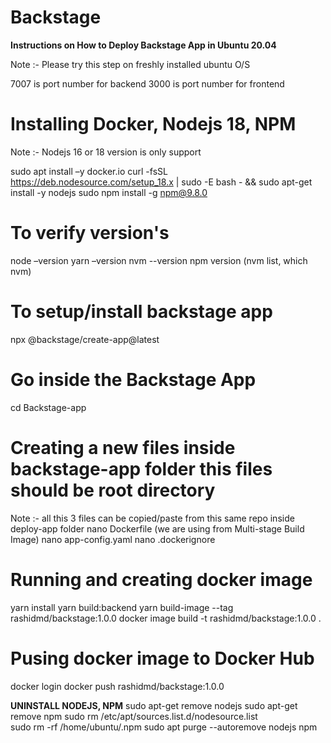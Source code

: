 # Backstage

**Instructions on How to Deploy Backstage App in Ubuntu 20.04**

Note :- Please try this step on freshly installed ubuntu O/S

7007 is port number for backend 
3000 is port number for frontend 

# Installing Docker, Nodejs 18, NPM
Note :- Nodejs 16 or 18 version is only support 

sudo apt install –y docker.io 
curl -fsSL https://deb.nodesource.com/setup_18.x | sudo -E bash - && sudo apt-get install -y nodejs 
sudo npm install -g npm@9.8.0 

# To verify version's
node –version 
yarn –version 
nvm --version 
npm version (nvm list, which nvm) 

# To setup/install backstage app 
npx @backstage/create-app@latest 

# Go inside the Backstage App
cd Backstage-app 

# Creating a new files inside backstage-app folder this files should be root directory
Note :-  all this 3 files can be copied/paste from this same repo inside deploy-app folder 
nano Dockerfile       (we are using from Multi-stage Build Image) 
nano app-config.yaml 
nano .dockerignore 
 
# Running and creating docker image
yarn install 
yarn build:backend 
yarn build-image --tag rashidmd/backstage:1.0.0 
docker image build -t rashidmd/backstage:1.0.0 . 

# Pusing docker image to Docker Hub 
docker login
docker push rashidmd/backstage:1.0.0 

**UNINSTALL NODEJS, NPM**
    sudo apt-get remove nodejs 
    sudo apt-get remove npm 
    sudo rm /etc/apt/sources.list.d/nodesource.list  
    sudo rm -rf /home/ubuntu/.npm 
    sudo apt purge --autoremove nodejs npm 
